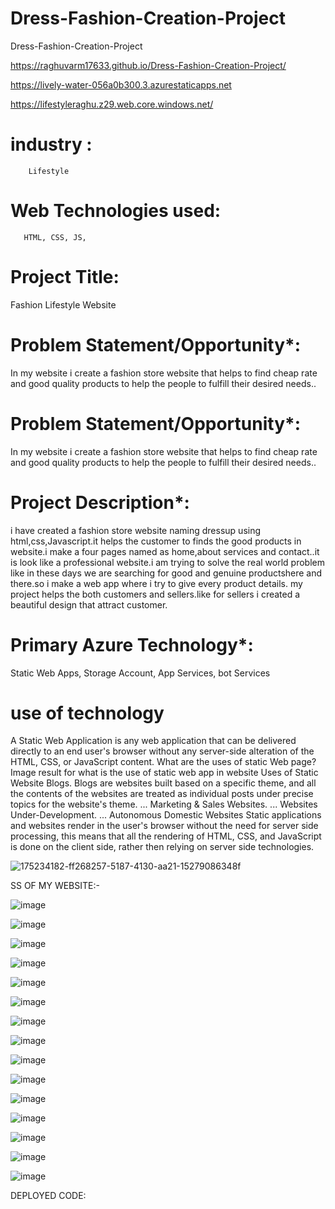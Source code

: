 # Dress-Fashion-Creation-Project
Dress-Fashion-Creation-Project


https://raghuvarm17633.github.io/Dress-Fashion-Creation-Project/


https://lively-water-056a0b300.3.azurestaticapps.net

https://lifestyleraghu.z29.web.core.windows.net/

 # industry :
        Lifestyle


 # Web Technologies used:
       HTML, CSS, JS,

# Project Title:
   Fashion Lifestyle Website

# Problem Statement/Opportunity*:
In my website i create a fashion store website that helps to find cheap rate and good quality products to help the people to fulfill their desired needs..

# Problem Statement/Opportunity*:
In my website i create a fashion store website that helps to find cheap rate and good quality products to help the people to fulfill their desired needs..

# Project Description*:
i have created a fashion store website naming dressup using html,css,Javascript.it helps the customer to finds the good products in website.i make a four pages named as home,about services and contact..it is look like a professional website.i am trying to solve the real world problem like in these days we are searching for good and genuine productshere and there.so i make a web app where i try to give every product details. my project helps the both customers and sellers.like for sellers i created a beautiful design that attract customer.

# Primary Azure Technology*:
Static Web Apps, Storage Account, App Services, bot Services

# use of technology
A Static Web Application is any web application that can be delivered directly to an end user's browser without any server-side alteration of the HTML, CSS, or JavaScript content. What are the uses of static Web page? Image result for what is the use of static web app in website Uses of Static Website Blogs. Blogs are websites built based on a specific theme, and all the contents of the websites are treated as individual posts under precise topics for the website's theme. ... Marketing & Sales Websites. ... Websites Under-Development. ... Autonomous Domestic Websites Static applications and websites render in the user's browser without the need for server side processing, this means that all the rendering of HTML, CSS, and JavaScript is done on the client side, rather then relying on server side technologies.

![175234182-ff268257-5187-4130-aa21-15279086348f](https://github.com/raghuvarm17633/Dress-Fashion-Creation-Project/assets/137690672/d9d7953d-2129-436f-a73b-b36c2b8beb0a)


SS OF MY WEBSITE:-




![image](https://github.com/raghuvarm17633/Dress-Fashion-Creation-Project/assets/137690672/e58d6937-b300-40c6-9347-99b104527cb5)






![image](https://github.com/raghuvarm17633/Dress-Fashion-Creation-Project/assets/137690672/ff64c43d-22b4-452c-8db7-86c7bb7f0d08)



![image](https://github.com/raghuvarm17633/Dress-Fashion-Creation-Project/assets/137690672/2944911d-783c-4a87-8cbd-9237590ee49b)




![image](https://github.com/raghuvarm17633/Dress-Fashion-Creation-Project/assets/137690672/3580dfcd-0861-4523-b0de-69658cb0936d)



![image](https://github.com/raghuvarm17633/Dress-Fashion-Creation-Project/assets/137690672/76f0db95-3305-486e-9669-90f64b82bc29)




![image](https://github.com/raghuvarm17633/Dress-Fashion-Creation-Project/assets/137690672/c8e2d6b3-2eae-4850-af7c-350041e92a9f)





![image](https://github.com/raghuvarm17633/Dress-Fashion-Creation-Project/assets/137690672/adeb17ae-6cbf-4791-86c5-beabf1978b58)




![image](https://github.com/raghuvarm17633/Dress-Fashion-Creation-Project/assets/137690672/daa743f7-a50e-4082-a51d-08c4f8c60240)




![image](https://github.com/raghuvarm17633/Dress-Fashion-Creation-Project/assets/137690672/e4533f70-31e6-457b-8d2c-3be3cee27be0)


![image](https://github.com/raghuvarm17633/Dress-Fashion-Creation-Project/assets/137690672/44bcaf46-f634-4fa8-b96e-4f74c60fba25)


![image](https://github.com/raghuvarm17633/Dress-Fashion-Creation-Project/assets/137690672/e36e761f-a673-4b48-ad24-7369af34168f)


![image](https://github.com/raghuvarm17633/Dress-Fashion-Creation-Project/assets/137690672/4e3dd489-5ee0-4104-8500-d1ec2344cc8d)




![image](https://github.com/raghuvarm17633/Dress-Fashion-Creation-Project/assets/137690672/d61c8d99-a075-4667-ba2d-24b0ee0d87b2)


![image](https://github.com/raghuvarm17633/Dress-Fashion-Creation-Project/assets/137690672/7f86b96c-2514-43ad-b1bf-aac099099a02)

![image](https://github.com/raghuvarm17633/Dress-Fashion-Creation-Project/assets/137690672/adc6be5b-4c20-46fb-8b9a-c8fd7158d8aa)





DEPLOYED CODE:




